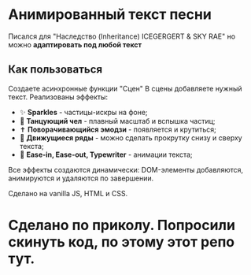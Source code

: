 # Анимированный текст песни

Писался для "Наследство (Inheritance) ICEGERGERT & SKY RAE"
но можно **адаптировать под любой текст**

## Как пользоваться
Создаете асинхронные функции "Сцен"
В сцены добавляете нужный текст.
Реализованы эффекты:

- ✨ **Sparkles** - частицы-искры на фоне;
- 🕺 **Танцующий чел** - плавный масштаб и вспышка частиц;
- ✝️ **Поворачивающийся эмодзи** - появляется и крутиться;
- 🚗 **Движущиеся ряды** - можно сделать прокрутку снизу и сверху текста;
- 🍑 **Ease-in, Ease-out, Typewriter** - анимации текста;

Все эффекты создаются динамически: DOM-элементы добавляются, анимируются и удаляются по завершении.

Сделано на vanilla JS, HTML и CSS.
# Сделано по приколу. Попросили скинуть код, по этому этот репо тут.

